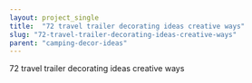 ```yaml
---
layout: project_single
title:  "72 travel trailer decorating ideas creative ways"
slug: "72-travel-trailer-decorating-ideas-creative-ways"
parent: "camping-decor-ideas"
---
```

72 travel trailer decorating ideas creative ways